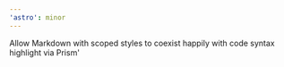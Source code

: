 ```yaml
---
'astro': minor
---
```


Allow Markdown with scoped styles to coexist happily with code syntax highlight via Prism'
